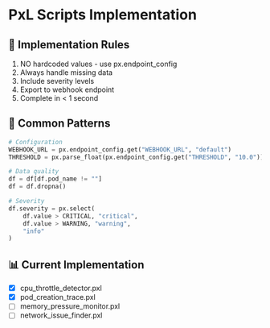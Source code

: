 # PxL Scripts Implementation

## 📝 Implementation Rules
1. NO hardcoded values - use px.endpoint_config
2. Always handle missing data
3. Include severity levels
4. Export to webhook endpoint
5. Complete in < 1 second

## 🎯 Common Patterns
```python
# Configuration
WEBHOOK_URL = px.endpoint_config.get("WEBHOOK_URL", "default")
THRESHOLD = px.parse_float(px.endpoint_config.get("THRESHOLD", "10.0"))

# Data quality
df = df[df.pod_name != ""]
df = df.dropna()

# Severity
df.severity = px.select(
    df.value > CRITICAL, "critical",
    df.value > WARNING, "warning",
    "info"
)
```

## 📊 Current Implementation
- [x] cpu_throttle_detector.pxl
- [x] pod_creation_trace.pxl
- [ ] memory_pressure_monitor.pxl
- [ ] network_issue_finder.pxl